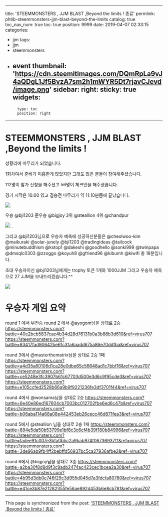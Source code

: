 
---
title: 'STEEMMONSTERS , JJM BLAST ,Beyond the limits !  종료'
permlink: phtib-steemmonsters-jjm-blast-beyond-the-limits
catalog: true
toc_nav_num: true
toc: true
position: 9999
date: 2019-04-07 02:33:15
categories:
- jjm
tags:
- jjm
- steemmonsters
- event
thumbnail: 'https://cdn.steemitimages.com/DQmRpLa9vJ4aQDgL1Jf5BvzA7sm2h1mWYR5Dt7rjavCJevd/image.png'
sidebar:
    right:
        sticky: true
widgets:
    -
        type: toc
        position: right
---


# STEEMMONSTERS , JJM BLAST ,Beyond the limits ! 

성황리에 마무리가 되었습니다.

1회차여서 준비가 미흡한게 많았지만 그래도 많은 분들이 참여해주셨습니다.

112명이 참가 신청을 해주셨고 56명이 체크인을 해주셨습니다.

경기 시작은 10:00 였고 결승전 마무리가 약 11:10분쯤에 끝났습니다.

![](https://cdn.steemitimages.com/DQmRpLa9vJ4aQDgL1Jf5BvzA7sm2h1mWYR5Dt7rjavCJevd/image.png)

우승 @bji1203
준우승 @bigjoy
3위 @steallion
4위 @chandpur 

![](https://cdn.steemitimages.com/DQmefNtgMqhBEh8jwY7dJNvBPK7snpAb9BC11WrAfNGcbCs/image.png)
.

그리고 @bji1203님으로 우승자 예측에 성공하신분들은 @cheolwoo-kim @maikuraki @solar-junely @bji1203 @tradingideas @tailcock @minutebuddhism @kstop1 @dakeshi @goodhello @sonki999  @twinpapa @dmsqlc0303 @zzoggo @koyuh8 @gfriend96 @kibumh @kiwifi  총 18분입니다. 

초대 우승자이신 @bji1203님에게는 trophy 토큰 1개와 1000JJM 그리고 우승자 예측으로 27 JJM을 보내드리겠습니다.^^

![](https://cdn.steemitimages.com/DQme8ueUY12SYWhNJiwSuqHu2ar2zppD7nVrnBk4wzTCYA4/image.png)

# 우승자 게임 요약

round 1 에서 부전승
round 2 에서 @ayogom님을 상대로 2승
https://steemmonsters.com?battle=40e2bcb5837cac4b34d28d76131b0a3b88b3d610&ref=virus707
https://steemmonsters.com?battle=83417fad90642be61c31a6aadd675a86e70ddfba&ref=virus707

round 3에서 @masterthematrix님을 상대로 2승 1패
https://steemmonsters.com?battle=a4d35a60106d1ca28e0dbe65c56648ad1c7bbf16&ref=virus707
https://steemmonsters.com?battle=ce5248e3fc3907b61c67703d500e3d6c9f95cde3&ref=virus707
https://steemmonsters.com?battle=e105ccfed2528b66a9b9f9221236fe3df3701f44&ref=virus707

round 4에서 @wonsama님을 상대로 2승
https://steemmonsters.com?battle=6e40e86ed167604cb7003bc012702fbe6ed6c47b&ref=virus707
https://steemmonsters.com?battle=b06aba114a68a08e442453eb26cecc46d871fea3&ref=virus707

round 5에서 @steallion 님을 상대로 2승 1패
https://steemmonsters.com?battle=894e5da50b53799e1bf8c3c6cf4b39f180b84996&ref=virus707
https://steemmonsters.com?battle=fadee91c007e3bfa0bbc2a9bab974f06736937f1&ref=virus707
https://steemmonsters.com?battle=3de96ab9fb4ff2bebffd56937bc5ca27936afbe2&ref=virus707

round 6에서 @bigjoy님을 상대로 3승
https://steemmonsters.com?battle=a2ba30f8d8d9f3c9adb2474ac423cec1bcea2a30&ref=virus707
https://steemmonsters.com?battle=4b95d3db0e746f29c3d955d045d7a3fdcfa80780&ref=virus707
https://steemmonsters.com?battle=e41ce3b87e21282355fe56ae892d453b6e8cb781&ref=virus707

- - -

This page is synchronized from the post: ['STEEMMONSTERS , JJM BLAST ,Beyond the limits !  종료'](https://steemit.com/@virus707/phtib-steemmonsters-jjm-blast-beyond-the-limits)
